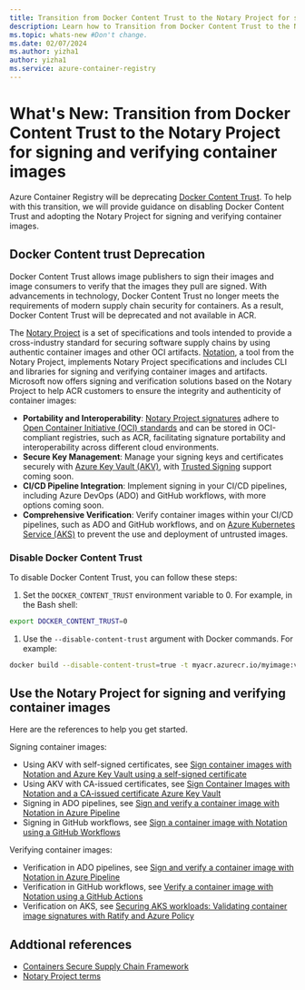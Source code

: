 ```yaml
--- 
title: Transition from Docker Content Trust to the Notary Project for signing and verifying container images
description: Learn how to Transition from Docker Content Trust to the Notary Project for signing and verifying container images.
ms.topic: whats-new #Don't change. 
ms.date: 02/07/2024 
ms.author: yizha1
author: yizha1
ms.service: azure-container-registry
--- 
```


# What's New: Transition from Docker Content Trust to the Notary Project for signing and verifying container images

Azure Container Registry will be deprecating [Docker Content Trust](./container-registry-content-trust.md). To help with this transition, we will provide guidance on disabling Docker Content Trust and adopting the Notary Project for signing and verifying container images.

## Docker Content trust Deprecation

Docker Content Trust allows image publishers to sign their images and image consumers to verify that the images they pull are signed. With advancements in technology, Docker Content Trust no longer meets the requirements of modern supply chain security for containers. As a result, Docker Content Trust will be deprecated and not available in ACR.

The [Notary Project](https://notaryproject.dev/) is a set of specifications and tools intended to provide a cross-industry standard for securing software supply chains by using authentic container images and other OCI artifacts. [Notation](https://github.com/notaryproject/notation), a tool from the Notary Project, implements Notary Project specifications and includes CLI and libraries for signing and verifying container images and artifacts. Microsoft now offers signing and verification solutions based on the Notary Project to help ACR customers to ensure the integrity and authenticity of container images:

-	**Portability and Interoperability**: [Notary Project signatures](https://github.com/notaryproject/specifications/blob/v1.1.0/specs/signature-specification.md) adhere to [Open Container Initiative (OCI) standards](https://github.com/opencontainers/image-spec/tree/v1.1.0) and can be stored in OCI-compliant registries, such as ACR, facilitating signature portability and interoperability across different cloud environments.
-	**Secure Key Management**: Manage your signing keys and certificates securely with [Azure Key Vault (AKV)](/azure/key-vault/general/basic-concepts), with [Trusted Signing](/azure/trusted-signing/overview) support coming soon.
-	**CI/CD Pipeline Integration**: Implement signing in your CI/CD pipelines, including Azure DevOps (ADO) and GitHub workflows, with more options coming soon.
-	**Comprehensive Verification**: Verify container images within your CI/CD pipelines, such as ADO and GitHub workflows, and on [Azure Kubernetes Service (AKS)](/azure/aks/) to prevent the use and deployment of untrusted images.

### Disable Docker Content Trust

To disable Docker Content Trust, you can follow these steps:

1. Set the `DOCKER_CONTENT_TRUST` environment variable to 0. For example, in the Bash shell:

```bash
export DOCKER_CONTENT_TRUST=0
```

1. Use the `--disable-content-trust` argument with Docker commands. For example:

```bash
docker build --disable-content-trust=true -t myacr.azurecr.io/myimage:v1 .
```

## Use the Notary Project for signing and verifying container images

Here are the references to help you get started.

Signing container images:

- Using AKV with self-signed certificates, see [Sign container images with Notation and Azure Key Vault using a self-signed certificate](./container-registry-tutorial-sign-build-push.md)
- Using AKV with CA-issued certificates, see [Sign Container Images with Notation and a CA-issued certificate Azure Key Vault](./container-registry-tutorial-sign-trusted-ca.md)
- Signing in ADO pipelines, see [Sign and verify a container image with Notation in Azure Pipeline](/azure/security/container-secure-supply-chain/articles/notation-ado-task-sign)
- Signing in GitHub workflows, see [Sign a container image with Notation using a GitHub Workflows](/azure/security/container-secure-supply-chain/articles/notation-sign-gha)

Verifying container images:

- Verification in ADO pipelines, see [Sign and verify a container image with Notation in Azure Pipeline](/azure/security/container-secure-supply-chain/articles/notation-ado-task-sign#verify-the-signed-image)
- Verification in GitHub workflows, see [Verify a container image with Notation using a GitHub Actions](/azure/security/container-secure-supply-chain/articles/verify-gha)
- Verification on AKS, see [Securing AKS workloads: Validating container image signatures with Ratify and Azure Policy](/azure/security/container-secure-supply-chain/articles/validating-image-signatures-using-ratify-aks)

## Addtional references

- [Containers Secure Supply Chain Framework](https://aka.ms/csscframework)
- [Notary Project terms](https://notaryproject.dev/docs/faq/#notary-project-terms)